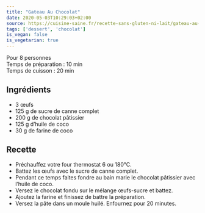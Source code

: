 ```yaml
---
title: "Gateau Au Chocolat"
date: 2020-05-03T10:29:03+02:00
source: https://cuisine-saine.fr/recette-sans-gluten-ni-lait/gateau-au-chocolat-sans-gluten-sans-produit-laitier/
tags: ['dessert', 'chocolat']
is_vegan: false
is_vegetarian: true
---
```


Pour 8 personnes  
Temps de préparation : 10 min  
Temps de cuisson : 20 min  

## Ingrédients

- 3 œufs
- 125 g de sucre de canne complet
- 200 g de chocolat pâtissier
- 125 g d’huile de coco
- 30 g de farine de coco

## Recette

- Préchauffez votre four thermostat 6 ou 180°C.
- Battez les œufs avec le sucre de canne complet.
- Pendant ce temps faites fondre au bain marie le chocolat pâtissier avec l’huile de coco.
- Versez le chocolat fondu sur le mélange œufs-sucre et battez.
- Ajoutez la farine et finissez de battre la préparation.
- Versez la pâte dans un moule huilé. Enfournez pour 20 minutes.
